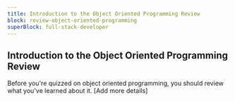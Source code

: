 ```yaml
---
title: Introduction to the Object Oriented Programming Review
block: review-object-oriented-programming
superBlock: full-stack-developer
---
```


## Introduction to the Object Oriented Programming Review

Before you're quizzed on object oriented programming, you should review what you've learned about it. [Add more details]
